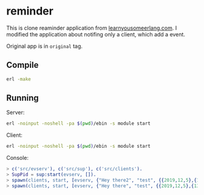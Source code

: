 # reminder

This is clone reaminder application from [learnyousomeerlang.com](https://learnyousomeerlang.com/).
I modified the application about notifing only a client, which add a event.

Original app is in `original` tag.

## Compile

```bash
erl -make
```

## Running

Server:
```bash
erl -noinput -noshell -pa $(pwd)/ebin -s module start
```

Client:
```bash
erl -noinput -noshell -pa $(pwd)/ebin -s module start
```

Console:
```erl
> c('src/evserv'), c('src/sup'), c('src/clients').
> SupPid = sup:start(evserv, []).
> spawn(clients, start, [evserv, {"Hey there2", "test", {{2019,12,5},{13,2,30}}}, 60]).
> spawn(clients, start, [evserv, {"Hey there", "test", {{2019,12,5},{13,2,20}}}, 60]).
```
